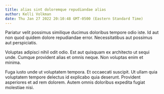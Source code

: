 ```yaml
---
title: alias sint doloremque repudiandae alias
author: Kelli Volkman
date: Thu Jan 27 2022 20:10:48 GMT-0500 (Eastern Standard Time)
---
```

Pariatur velit possimus similique ducimus doloribus tempore odio iste. Id aut non quod quidem dolore repudiandae error. Necessitatibus aut possimus aut perspiciatis.

 Voluptas adipisci nihil odit odio. Est aut quisquam ex architecto ut sequi unde. Cumque provident alias et omnis neque. Non voluptas enim et minima.

 Fuga iusto unde ut voluptatem tempora. Et occaecati suscipit. Ut ullam quia voluptatem tempore delectus id explicabo quia deserunt. Provident asperiores et ad rem dolorem. Autem omnis doloribus expedita fugiat molestiae nisi.
